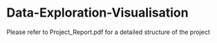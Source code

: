 # Data-Exploration-Visualisation
Please refer to Project_Report.pdf for a detailed structure of the project
